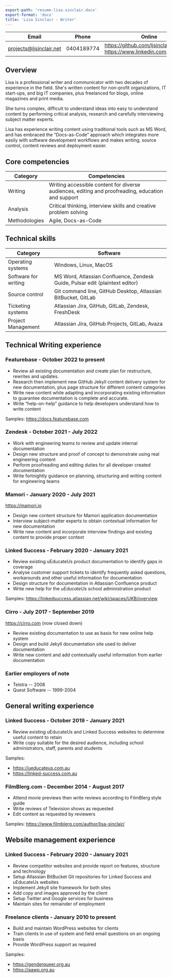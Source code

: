 ```yaml
---
export-path: 'resume-lisa.sinclair.docx'
export-format: 'docx'
title: 'Lisa Sinclair - Writer'
---
```


| Email | Phone | Online |
|---|---|---|
| projects@ljsinclair.net | 0404189774 | https://github.com/ljsinclair<br/>https://www.linkedin.com/in/ljsinclair |

## Overview

Lisa is a professional writer and communicator with two decades of experience in the field. She's written content for non-profit organizations, IT start-ups, and big IT companies, plus freelanced for blogs, online magazines and print media.

She turns complex, difficult to understand ideas into easy to understand content by performing critical analysis, research and carefully interviewing subject matter experts.

Lisa has experience writing content using traditional tools such as MS Word, and has embraced the “Docs-as-Code” approach which integrates more easily with software development workflows and makes writing, source control, content reviews and deployment easier.

## Core competencies

| Category | Competencies |
|---|---|
| Writing | Writing accessible content for diverse audiences, editing and proofreading, education and support |
| Analysis | Critical thinking, interview skills and creative problem solving |
| Methodologies | Agile, Docs-as-Code |

## Technical skills

| Category | Software |
|---|---|
| Operating systems | Windows, Linux, MacOS |
| Software for writing | MS Word, Atlassian Confluence, Zendesk Guide, Pulsar edit (plaintext editor) |
| Source control | Git command line, GitHub Desktop, Atlassian BitBucket, GitLab |
| Ticketing systems | Atlassian Jira, GitHub, GitLab, Zendesk, FreshDesk |
| Project Management | Atlassian Jira, GitHub Projects, GitLab, Avaza |

## Technical Writing experience

### Featurebase - October 2022 to present

* Review all existing documentation and create plan for restructure, rewrites and updates.
* Research then implement new GitHub Jekyll content delivery system for new documentation, plus page structure for different content categories
* Write new content while adapting and incorporating existing information to guarantee documentation is complete and accurate.
* Write “help-on-help” guidance to help developers understand how to write content

Samples: https://docs.featurebase.com

### Zendesk - October 2021 - July 2022

* Work with engineering teams to review and update internal documentation
* Design new structure and proof of concept to demonstrate using real engineering content
* Perform proofreading and editing duties for all developer created documentation
* Write fortnightly guidance on planning, structuring and writing content for engineering teams

### Mamori - January 2020 - July 2021

https://mamori.io

* Design new content structure for Mamori application documentation
* Interview subject-matter experts to obtain contextual information for new documentation
* Write new content and incorporate interview findings and existing content to provide proper context

### Linked Success - February 2020 - January 2021

* Review existing uEducateUs product documentation to identify gaps in coverage
* Analyse customer support tickets to identify frequently asked questions, workarounds and other useful information for documentation
* Design structure for documentation in Atlassian Confluence product
* Write new help for the *uEducateUs* school administration product

Samples: https://linkedsuccess.atlassian.net/wiki/spaces/UKB/overview

### Cirro - July 2017 - September 2019

https://cirro.com (now closed down)

* Review existing documentation to use as basis for new online help system
* Design and build Jekyll documentation site used to deliver documentation
* Write new content and add contextually useful information from earlier documentation

### Earlier employers of note

* Telstra -- 2008
* Quest Software -- 1999-2004

## General writing experience

### Linked Success - October 2019 - January 2021

* Review existing uEducateUs and Linked Success websites to determine useful content to retain
* Write copy suitable for the desired audience, including school administrators, staff, parents and students

Samples:
* https://ueducateus.com.au
* https://linked-success.com.au

### FilmBlerg.com - December 2014 - August 2017

* Attend movie previews then write reviews according to FilmBlerg style guide
* Write reviews of Television shows as requested
* Edit content as requested by reviewers

Samples: https://www.filmblerg.com/author/lisa-sinclair/

## Website management experience

### Linked Success - February 2020 - January 2021

* Review competitor websites and provide report on features, structure and technology
* Setup Atlassian BitBucket Git repositories for Linked Success and uEducateUs websites
* Implement Jekyll site framework for both sites
* Add copy and images approved by the client
* Setup Twitter and Google services for business
* Maintain sites for remainder of employment

### Freelance clients - January 2010 to present

* Build and maintain WordPress websites for clients
* Train clients in use of system and field email questions on an ongoing basis
* Provide WordPress support as required

Samples:
* https://genderqueer.org.au
* https://aawp.org.au
